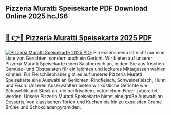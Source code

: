 ## Pizzeria Muratti Speisekarte PDF Download Online 2025 hcJS6

# <h2><a href="http://gcc53k.nevu.top/?p=Pizzeria+Muratti+Speisekarte">🔗 👉🔴 Pizzeria Muratti Speisekarte 2025 PDF</a></h2>

[![Pizzeria Muratti Speisekarte 2025 PDF](https://i.imgur.com/dBaPXMq.png)](http://gcc53k.nevu.top/?p=Pizzeria+Muratti+Speisekarte)
Ein Essensmenü ist nicht nur eine Liste von Gerichten, sondern auch ein Gericht. Wir bieten auf unserer Pizzeria Muratti Speisekarte einen Salatbereich an, in dem Sie aus frischen Gemüse- und Obstsalaten für ein leichtes und leckeres Mittagessen wählen können. Für Fleischliebhaber gibt es auf unserer Pizzeria Muratti Speisekarte eine Auswahl an Gerichten: Rindfleisch, Schweinefleisch, Huhn und Fisch. Unseren Auserwählten bieten wir köstliche Gerichte wie Schaschlik und Steak an, die bei frischem, natürlichem Feuer zubereitet werden. Unsere Pizzeria Muratti Speisekarte bietet eine große Auswahl an Desserts, von klassischen Torten und Kuchen bis hin zu exquisiten Crème Brûlée und Schokoladenpyramiden.
